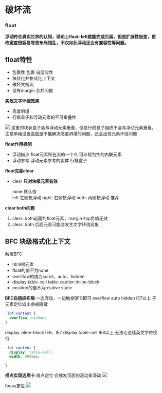 # 破坏流
### float
**浮动符合真实世界的认知，理论上float: left就能完成页面，但是扩展性极差，更改宽度很容易导致布局错乱，不仅如此浮动还会有兼容性等问题。**

## float特性
* 包裹性 包裹 自适应性
* 块状化并格式化上下文
* 破坏文档流
* 没有margin  合并问题

**实现文字环绕效果**
* 高度坍塌
* 行框盒子和浮动元素的不可重叠性


![](https://user-gold-cdn.xitu.io/2019/5/4/16a8198fa8bd2e4a?w=373&h=172&f=png&s=27204)
这里的块状盒子会与浮动元素重叠，但是行框盒子始终不会与浮动元素重叠，注意单纯设置高度是不能解决高度坍塌的问题，还会出现元素环绕问题


**float作用机制**
* 浮动描点 float元素所在流的一个点  可以视为空的内联元素
* 浮动参考 浮动元素参考的实体 行框盒子

**float克星clear**
* clear **只对块级元素有效**

    none 默认值  
    left 左侧抗浮动 
    right: 右侧抗浮动
    both: 两侧抗浮动 推荐

**clear both问题**
1. clear: both前面的float元素，margin-top负值无效
2. clear: both 后面元素可能会发生文字环绕现象 


## BFC 块级格式化上下文

触发BFC
* html根元素
* float的值不为none
* overflow的值为scroll、auto、hidden
* display table-cell table-caption inline-block
* position的值不为relative static


**BFC自适应布局**
一边浮动，一边触发BFC即可
overflow auto hidden IE7以上  子元素定位溢出会被隐藏
```css
.lbf-content {
  overflow: hidden;
}
```
display inline-block IE6、IE7
display table-cell IE8以上
无法让连续英文字符换行
```css
.lbf-content {
  display: table-cell;
  width: 9999px;

}
```

**描点实现选项卡**
描点定位 会触发页面的滚动条滑动
![](https://user-gold-cdn.xitu.io/2019/5/4/16a81d0f4e678d62?w=603&h=644&f=png&s=76168)

focus定位
![](https://user-gold-cdn.xitu.io/2019/5/4/16a81d374a5189e0?w=859&h=924&f=png&s=103271)



